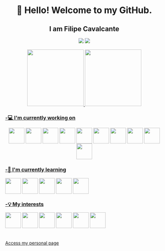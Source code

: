 <!-- ### Hi there 👋

<!--
**lipscheech/lipscheech** is a ✨ _special_ ✨ repository because its `README.md` (this file) appears on your GitHub.

Here are some ideas to get you started:

- 🔭 I’m currently working on ...
- 🌱 I’m currently learning ...
- 👯 I’m looking to collaborate on ...
- 🤔 I’m looking for help with ...
- 💬 Ask me about ...
- 📫 How to reach me: ...
- 😄 Pronouns: ...
- ⚡ Fun fact: ...
-->
<div align="center">
  <h1>👋 Hello! Welcome to my GitHub.</h1>
</div>
<!--  <div>
  <img src="https://komarev.com/ghpvc/?username=lipscheech&color=green"/>
   <img src="https://badges.pufler.dev/commits/yearly/lipscheech"/>
</div> -->

<div align="center">
  <h2>I am Filipe Cavalcante</h2>
</div>


  <div align="center">
    <a href="https://www.linkedin.com/in/lipscheech/" target="_blank"><img src="https://img.shields.io/badge/-LinkedIn-%230077B5?style=for-the-badge&logo=linkedin&logoColor=white" target="_blank"></a> 
    <a href="mailto:cavalcante.filipe97@gmail.com"><img src="https://img.shields.io/badge/-Gmail-%23333?style=for-the-badge&logo=gmail&logoColor=white" target="_blank"></a>
  </div>
&nbsp;

<div align="center">
  <a href="https://github.com/lipscheech">
  <img height="180em" src="https://github-readme-streak-stats.herokuapp.com/?user=lipscheech&theme=dracula"/>
  <img height="180em" src="https://github-readme-stats.vercel.app/api/top-langs/?username=lipscheech&layout=compact&langs_count=7&theme=dracula"/>
</div>

### -💻 I'm currently working on
  <div align="center" style="display: inline-block">
            <img src="https://cdn.jsdelivr.net/gh/devicons/devicon/icons/java/java-original.svg" height=50 width=50 align="center" />
            <img src="https://cdn.jsdelivr.net/gh/devicons/devicon/icons/spring/spring-original.svg" height=50 width=50 align="center" />
            <img src="https://cdn.jsdelivr.net/gh/devicons/devicon/icons/angularjs/angularjs-original.svg" height=50 width=50 align="center" />
            <img src="https://cdn.jsdelivr.net/gh/devicons/devicon/icons/javascript/javascript-plain.svg" height=50 width=50 align="center" />
            <img src="https://cdn.jsdelivr.net/gh/devicons/devicon/icons/typescript/typescript-plain.svg" height=50 width=50 align="center" />
            <img src="https://cdn.jsdelivr.net/gh/devicons/devicon/icons/bootstrap/bootstrap-original.svg" height=50 width=50 align="center" />
            <img src="https://cdn.jsdelivr.net/gh/devicons/devicon/icons/html5/html5-plain-wordmark.svg" height=50 width=50 align="center" />
            <img src="https://cdn.jsdelivr.net/gh/devicons/devicon/icons/css3/css3-plain-wordmark.svg" height=50 width=50 align="center" />
            <img src="https://cdn.jsdelivr.net/gh/devicons/devicon/icons/sass/sass-original.svg" height=50 width=50 align="center"/>
            <img src="https://cdn.jsdelivr.net/gh/devicons/devicon/icons/gitlab/gitlab-original.svg" height=50 width=50 align="center" />
          
  </div>
  
  
 ### -📖 I'm currently learning

  <div align="center" style="display: inline-block">
            <img src="https://cdn.jsdelivr.net/gh/devicons/devicon/icons/linux/linux-original.svg" height=50 width=50 align="center"/>
            <img src="https://cdn.jsdelivr.net/gh/devicons/devicon/icons/docker/docker-original.svg" height=50 width=50 align="center"/>
            <img src="https://cdn.jsdelivr.net/gh/devicons/devicon/icons/vagrant/vagrant-original.svg" height=50 width=50 align="center"/>
            <img src="https://cdn.jsdelivr.net/gh/devicons/devicon/icons/jenkins/jenkins-plain.svg" height=50 width=50 align="center"/>
            <img src="https://cdn.jsdelivr.net/gh/devicons/devicon/icons/python/python-plain.svg" height=50 width=50 align="center"/>
  </div>
  
  ### -💡 My interests
  
  <div align="center" style="display: inline-block">
            <img src="https://cdn.jsdelivr.net/gh/devicons/devicon/icons/ansible/ansible-original.svg" height=50 width=50 align="center"/>
            <img src="https://cdn.jsdelivr.net/gh/devicons/devicon/icons/bash/bash-original.svg" height=50 width=50 align="center"/>
            <img src="https://cdn.jsdelivr.net/gh/devicons/devicon/icons/vim/vim-original.svg" height=50 width=50 align="center"/>
            <img src="https://cdn.jsdelivr.net/gh/devicons/devicon/icons/react/react-original.svg" height=50 width=50 align="center"/>
            <img src="https://cdn.jsdelivr.net/gh/devicons/devicon/icons/kubernetes/kubernetes-plain-wordmark.svg" height=50 width=50 align="center"/>
            <img src="https://cdn.jsdelivr.net/gh/devicons/devicon/icons/googlecloud/googlecloud-original-wordmark.svg" height=50 width=50 align="center"/>
  </div>
  
  #
<div style="display:flex;width:70%;">
    <a style="display:flex;flex-direction:co-reverse;" href="https://lipscheech.github.io/" target="_blank">Access my personal page</a>
 </div>
  
